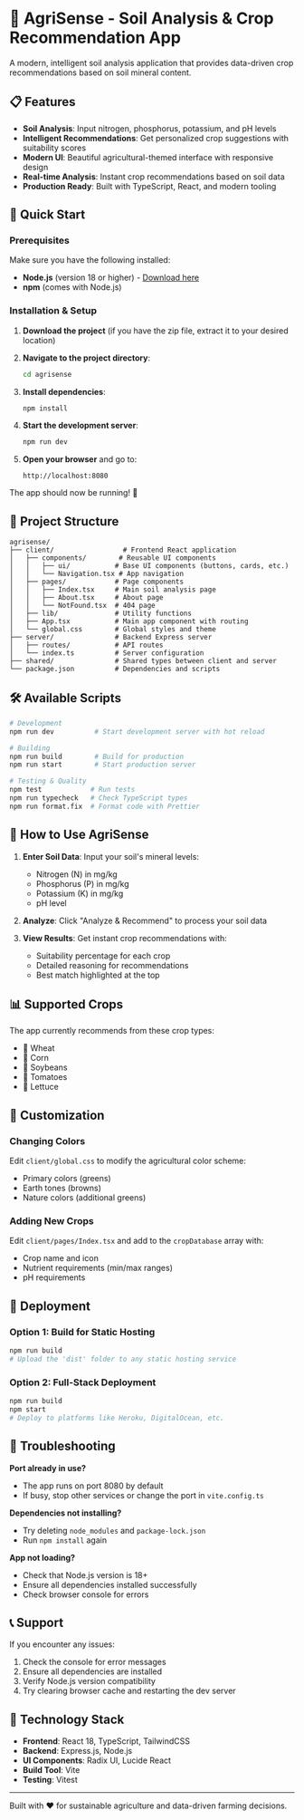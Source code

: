 # 🌱 AgriSense - Soil Analysis & Crop Recommendation App

A modern, intelligent soil analysis application that provides data-driven crop recommendations based on soil mineral content.

## 📋 Features

- **Soil Analysis**: Input nitrogen, phosphorus, potassium, and pH levels
- **Intelligent Recommendations**: Get personalized crop suggestions with suitability scores
- **Modern UI**: Beautiful agricultural-themed interface with responsive design
- **Real-time Analysis**: Instant crop recommendations based on soil data
- **Production Ready**: Built with TypeScript, React, and modern tooling

## 🚀 Quick Start

### Prerequisites

Make sure you have the following installed:

- **Node.js** (version 18 or higher) - [Download here](https://nodejs.org/)
- **npm** (comes with Node.js)

### Installation & Setup

1. **Download the project** (if you have the zip file, extract it to your desired location)

2. **Navigate to the project directory**:

   ```bash
   cd agrisense
   ```

3. **Install dependencies**:

   ```bash
   npm install
   ```

4. **Start the development server**:

   ```bash
   npm run dev
   ```

5. **Open your browser** and go to:
   ```
   http://localhost:8080
   ```

The app should now be running! 🎉

## 📁 Project Structure

```
agrisense/
├── client/                 # Frontend React application
│   ├── components/        # Reusable UI components
│   │   ├── ui/           # Base UI components (buttons, cards, etc.)
│   │   └── Navigation.tsx # App navigation
│   ├── pages/            # Page components
│   │   ├── Index.tsx     # Main soil analysis page
│   │   ├── About.tsx     # About page
│   │   └── NotFound.tsx  # 404 page
│   ├── lib/              # Utility functions
│   ├── App.tsx           # Main app component with routing
│   └── global.css        # Global styles and theme
├── server/               # Backend Express server
│   ├── routes/           # API routes
│   └── index.ts          # Server configuration
├── shared/               # Shared types between client and server
└── package.json          # Dependencies and scripts
```

## 🛠️ Available Scripts

```bash
# Development
npm run dev          # Start development server with hot reload

# Building
npm run build        # Build for production
npm run start        # Start production server

# Testing & Quality
npm test            # Run tests
npm run typecheck   # Check TypeScript types
npm run format.fix  # Format code with Prettier
```

## 🌾 How to Use AgriSense

1. **Enter Soil Data**: Input your soil's mineral levels:

   - Nitrogen (N) in mg/kg
   - Phosphorus (P) in mg/kg
   - Potassium (K) in mg/kg
   - pH level

2. **Analyze**: Click "Analyze & Recommend" to process your soil data

3. **View Results**: Get instant crop recommendations with:
   - Suitability percentage for each crop
   - Detailed reasoning for recommendations
   - Best match highlighted at the top

## 📊 Supported Crops

The app currently recommends from these crop types:

- 🌾 Wheat
- 🌽 Corn
- 🌱 Soybeans
- 🍅 Tomatoes
- 🥬 Lettuce

## 🎨 Customization

### Changing Colors

Edit `client/global.css` to modify the agricultural color scheme:

- Primary colors (greens)
- Earth tones (browns)
- Nature colors (additional greens)

### Adding New Crops

Edit `client/pages/Index.tsx` and add to the `cropDatabase` array with:

- Crop name and icon
- Nutrient requirements (min/max ranges)
- pH requirements

## 🚀 Deployment

### Option 1: Build for Static Hosting

```bash
npm run build
# Upload the 'dist' folder to any static hosting service
```

### Option 2: Full-Stack Deployment

```bash
npm run build
npm start
# Deploy to platforms like Heroku, DigitalOcean, etc.
```

## 🔧 Troubleshooting

**Port already in use?**

- The app runs on port 8080 by default
- If busy, stop other services or change the port in `vite.config.ts`

**Dependencies not installing?**

- Try deleting `node_modules` and `package-lock.json`
- Run `npm install` again

**App not loading?**

- Check that Node.js version is 18+
- Ensure all dependencies installed successfully
- Check browser console for errors

## 📞 Support

If you encounter any issues:

1. Check the console for error messages
2. Ensure all dependencies are installed
3. Verify Node.js version compatibility
4. Try clearing browser cache and restarting the dev server

## 🌟 Technology Stack

- **Frontend**: React 18, TypeScript, TailwindCSS
- **Backend**: Express.js, Node.js
- **UI Components**: Radix UI, Lucide React
- **Build Tool**: Vite
- **Testing**: Vitest

---

Built with ❤️ for sustainable agriculture and data-driven farming decisions.

